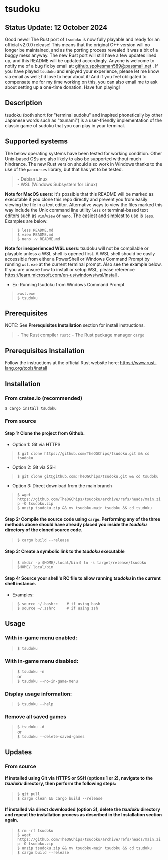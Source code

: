 # tsudoku

## Status Update: 12 October 2024

Good news! The Rust port of `tsudoku` is now fully playable and ready for an official v2.0.0 release! This means that the original C++ version will no longer be maintained, and as the porting process revealed it was a bit of a buggy mess anyway. The new Rust port will still have a few updates lined up, and this README will be updated accordingly. Anyone is welcome to notify me of a bug fix by email at: github.spokesman589@passmail.net . If you have played `tsudoku` and enjoyed your experience, please let me know via email as well; I'd love to hear about it! And if you feel obligated to compensate me for my time working on this, you can also email me to ask about setting up a one-time donation. Have fun playing!

## Description

tsudoku (both short for "terminal sudoku" and inspired phonetically by other Japanese words such as "tsunami") is a user-friendly implementation of the classic game of sudoku that you can play in your terminal.

## Supported systems

The below operating systems have been tested for working condition. Other Unix-based OSs are also likely to also be supported without much hindrance. The new Rust version should also work in Windows thanks to the use of the `pancurses` library, but that has yet to be tested.

>\- Debian Linux  
>\- WSL (Windows Subsystem for Linux)

**Note for MacOS users**: It's possible that this README will be marked as executable if you clone this repo directly and prevent you from easily viewing the file in a text editor. Alternative ways to view the files marked this way include the Unix command line utility `less` or terminal-based text editors such as `vim`/`view` or `nano`. The easiest and simplest to use is `less`. Examples are below:

>`$ less README.md`  
>`$ view README.md`  
>`$ nano -v README.md`

**Note for inexperienced WSL users**: tsudoku will not be compilable or playable unless a WSL shell is opened first. A WSL shell should be easily accessible from either a PowerShell or Windows Command Prompt by running `wsl.exe` at the current terminal prompt. Also see the example below. If you are unsure how to install or setup WSL, please reference https://learn.microsoft.com/en-us/windows/wsl/install .

- Ex: Running tsudoku from Windows Command Prompt
>`>wsl.exe`  
>`$ tsudoku`

## Prerequisites

NOTE: See **Prerequisites Installation** section for install instructions.

>\- The Rust compiler `rustc`
>\- The Rust package manager `cargo`

## Prerequisites Installation

Follow the instructions at the official Rust website here: https://www.rust-lang.org/tools/install

## Installation

### From crates.io (recommended)

`$ cargo install tsudoku`

### From source

#### Step 1: Clone the project from Github.

- Option 1: Git via HTTPS
>`$ git clone https://github.com/TheOGChips/tsudoku.git && cd tsudoku`

- Option 2: Git via SSH
>`$ git clone git@github.com:TheOGChips/tsudoku.git && cd tsudoku`

- Option 3: Direct download from the main branch
>`$ wget https://github.com/TheOGChips/tsudoku/archive/refs/heads/main.zip -O tsudoku.zip`  
>`$ unzip tsudoku.zip && mv tsudoku-main tsudoku && cd tsudoku`

#### Step 2: Compile the source code using `cargo`. Performing any of the three methods above should have already placed you inside the *tsudoku* directory of the cloned source code.

>`$ cargo build --release`

#### Step 3: Create a symbolic link to the *tsudoku* executable

>`$ mkdir -p $HOME/.local/bin`
>`$ ln -s target/release/tsudoku $HOME/.local/bin`

#### Step 4: Source your shell's RC file to allow running *tsudoku* in the current shell instance.

- Examples:
>`$ source ~/.bashrc    # if using bash`  
>`$ source ~/.zshrc     # if using zsh`

## Usage

### With in-game menu enabled:

>`$ tsudoku`

### With in-game menu disabled:

>`$ tsudoku -n`  
>or  
>`$ tsudoku --no-in-game-menu`
                 
### Display usage information:

>`$ tsudoku --help`
    
### Remove all saved games

>`$ tsudoku -d`  
>or  
>`$ tsudoku --delete-saved-games`

## Updates

### From source

#### If installed using Git via HTTPS or SSH (options 1 or 2), navigate to the *tsudoku* directory, then perform the following steps:

>`$ git pull`  
>`$ cargo clean && cargo build --release`

#### If installed via direct downloaded (option 3), delete the *tsudoku* directory and repeat the installation process as described in the **Installation** section again.

>`$ rm -rf tsudoku`  
>`$ wget https://github.com/TheOGChips/tsudoku/archive/refs/heads/main.zip -O tsudoku.zip`  
>`$ unzip tsudoku.zip && mv tsudoku-main tsudoku && cd tsudoku`  
>`$ cargo build --release`

